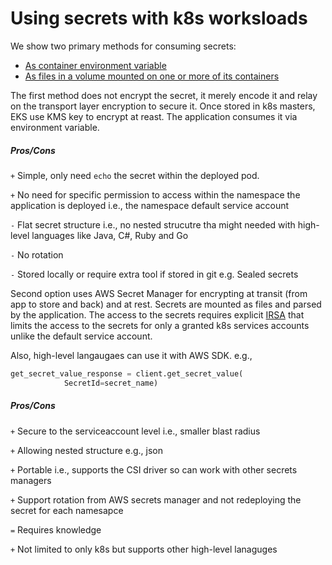 # Using secrets with k8s worksloads

We show two primary methods for consuming secrets: 
* [As container environment variable](https://kubernetes.io/docs/concepts/configuration/secret/#using-secrets-as-environment-variables)
* [As files in a volume mounted on one or more of its containers](https://kubernetes.io/docs/concepts/configuration/secret/#using-secrets-as-files-from-a-pod)

The first method does not encrypt the secret, it merely encode it and relay on the transport layer encryption to secure it. Once stored in k8s masters, EKS use KMS key to encrypt at reast. The application consumes it via environment variable. 

##### Pros/Cons 
`+` Simple, only need `echo` the secret within the deployed pod.

`+` No need for specific permission to access within the namespace the application is deployed i.e., the namespace default service account

`-` Flat secret structure i.e., no nested strucutre tha might needed with high-level languages like Java, C#, Ruby and Go

`-` No rotation 

`-` Stored locally or require extra tool if stored in git e.g. Sealed secrets


Second option uses AWS Secret Manager for encrypting at transit (from app to store and back) and at rest. Secrets are mounted as files and parsed by the application. The access to the secrets requires explicit [IRSA](https://docs.aws.amazon.com/emr/latest/EMR-on-EKS-DevelopmentGuide/setting-up-enable-IAM.html) that limits the access to the secrets for only a granted k8s services accounts unlike the default service account. 

Also, high-level langaugaes can use it with AWS SDK. e.g.,

```python
get_secret_value_response = client.get_secret_value(
            SecretId=secret_name)
```

##### Pros/Cons 
`+` Secure to the serviceaccount level i.e., smaller blast radius

`+` Allowing nested structure e.g., json

`+` Portable i.e., supports the CSI driver so can work with other secrets managers

`+` Support rotation from AWS secrets manager and not redeploying the secret for each namesapce

`=` Requires knowledge 

`+` Not limited to only k8s but supports other high-level lanaguges

